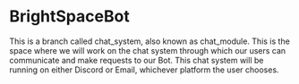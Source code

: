 # BrightSpaceBot
This is a branch called chat_system, also known as chat_module. This is the space where we will work on the chat system through which our users
can communicate and make requests to our Bot. This chat system will be running on either Discord or Email, whichever platform the user chooses. 
